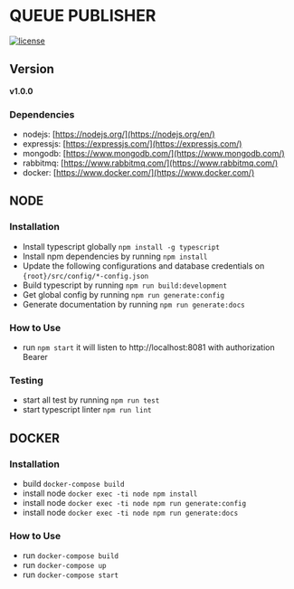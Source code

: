 # QUEUE PUBLISHER
[![license](https://img.shields.io/github/license/mashape/apistatus.svg)]()


## Version
**v1.0.0**


### Dependencies
* nodejs: [https://nodejs.org/](https://nodejs.org/en/)
* expressjs: [https://expressjs.com/](https://expressjs.com/)
* mongodb: [https://www.mongodb.com/](https://www.mongodb.com/)
* rabbitmq: [https://www.rabbitmq.com/](https://www.rabbitmq.com/)
* docker: [https://www.docker.com/](https://www.docker.com/)


## NODE
### Installation
* Install typescript globally `npm install -g typescript`
* Install npm dependencies by running `npm install`
* Update the following configurations and database credentials on `{root}/src/config/*-config.json`
* Build typescript by running `npm run build:development`
* Get global config by running `npm run generate:config`
* Generate documentation by running `npm run generate:docs`


### How to Use
* run `npm start` it will listen to http://localhost:8081 with authorization Bearer


### Testing
* start all test by running `npm run test`
* start typescript linter `npm run lint`


## DOCKER
### Installation
* build `docker-compose build`
* install node `docker exec -ti node npm install`
* install node `docker exec -ti node npm run generate:config`
* install node `docker exec -ti node npm run generate:docs`


### How to Use
* run `docker-compose build`
* run `docker-compose up`
* run `docker-compose start`
